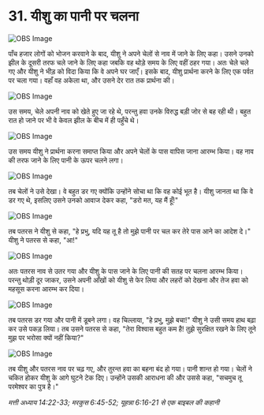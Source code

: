 # 31. यीशु का पानी पर चलना

![OBS Image](https://cdn.door43.org/obs/jpg/360px/obs-en-31-01.jpg)

पाँच हजार लोगों को भोजन करवाने के बाद, यीशु ने अपने चेलों से नाव में जाने के लिए कहा। उसने उनको झील के दूसरी तरफ चले जाने के लिए कहा जबकि वह थोड़े समय के लिए वहीं ठहर गया। अतः चेले चले गए और यीशु ने भीड़ को विदा किया कि वे अपने घर जाएँ। इसके बाद, यीशु प्रार्थना करने के लिए एक पर्वत पर चला गया। वहाँ वह अकेला था, और उसने देर रात तक प्रार्थना की।

![OBS Image](https://cdn.door43.org/obs/jpg/360px/obs-en-31-02.jpg)

उस समय, चेले अपनी नाव को खेते हुए जा रहे थे, परन्तु हवा उनके विरुद्ध बड़ी जोर से बह रही थी। बहुत रात हो जाने पर भी वे केवल झील के बीच में ही पहुँचे थे।

![OBS Image](https://cdn.door43.org/obs/jpg/360px/obs-en-31-03.jpg)

उस समय यीशु ने प्रार्थना करना समाप्त किया और अपने चेलों के पास वापिस जाना आरम्भ किया। वह नाव की तरफ जाने के लिए पानी के ऊपर चलने लगा।

![OBS Image](https://cdn.door43.org/obs/jpg/360px/obs-en-31-04.jpg)

तब चेलों ने उसे देखा। वे बहुत डर गए क्योंकि उन्होंने सोचा था कि वह कोई भूत है। यीशु जानता था कि वे डर गए थे, इसलिए उसने उनको आवाज देकर कहा, "डरो मत, यह मैं हूँ!"

![OBS Image](https://cdn.door43.org/obs/jpg/360px/obs-en-31-05.jpg)

तब पतरस ने यीशु से कहा, "हे प्रभु, यदि यह तू है तो मुझे पानी पर चल कर तेरे पास आने का आदेश दे।" यीशु ने पतरस से कहा, "आ!"

![OBS Image](https://cdn.door43.org/obs/jpg/360px/obs-en-31-06.jpg)

अतः पतरस नाव से उतर गया और यीशु के पास जाने के लिए पानी की सतह पर चलना आरम्भ किया। परन्तु थोड़ी दूर जाकर, उसने अपनी आँखों को यीशु से फेर लिया और लहरों को देखना और तेज हवा को महसूस करना आरम्भ कर दिया।

![OBS Image](https://cdn.door43.org/obs/jpg/360px/obs-en-31-07.jpg)

तब पतरस डर गया और पानी में डूबने लगा। वह चिल्लाया, "हे प्रभु, मुझे बचा!" यीशु ने उसी समय हाथ बढ़ा कर उसे पकड़ लिया। तब उसने पतरस से कहा, "तेरा विश्वास बहुत कम है! तुझे सुरक्षित रखने के लिए तूने मुझ पर भरोसा क्यों नहीं किया?"

![OBS Image](https://cdn.door43.org/obs/jpg/360px/obs-en-31-08.jpg)

तब यीशु और पतरस नाव पर चढ़ गए, और तुरन्त हवा का बहना बंद हो गया। पानी शान्त हो गया। चेलों ने चकित होकर यीशु के आगे घुटने टेक दिए। उन्होंने उसकी आराधना की और उससे कहा, "सचमुच तू परमेश्वर का पुत्र है।"

_मत्ती अध्याय 14:22-33; मरकुस 6:45-52; यूहन्ना 6:16-21 से एक बाइबल की कहानी_
